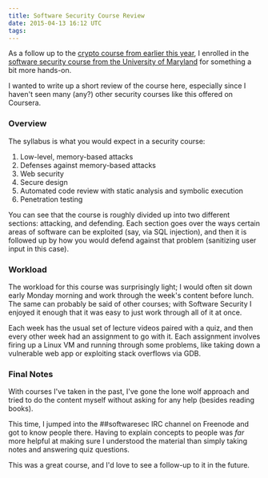 ```yaml
---
title: Software Security Course Review
date: 2015-04-13 16:12 UTC
tags:
---
```


As a follow up to the [crypto course from earlier this year][1], I enrolled in the [software security course from the University of Maryland][2] for something a bit more hands-on.

I wanted to write up a short review of the course here, especially since I haven't seen many (any?) other security courses like this offered on Coursera.

### Overview

The syllabus is what you would expect in a security course:

1. Low-level, memory-based attacks
2. Defenses against memory-based attacks
3. Web security
4. Secure design
5. Automated code review with static analysis and symbolic execution
6. Penetration testing

You can see that the course is roughly divided up into two different sections: attacking, and defending. Each section goes over the ways certain areas of software can be exploited (say, via SQL injection), and then it is followed up by how you would defend against that problem (sanitizing user input in this case).

### Workload

The workload for this course was surprisingly light; I would often sit down early Monday morning and work through the week's content before lunch. The same can probably be said of other courses; with Software Security I enjoyed it enough that it was easy to just work through all of it at once.

Each week has the usual set of lecture videos paired with a quiz, and then every other week had an assignment to go with it. Each assignment involves firing up a Linux VM and running through some problems, like taking down a vulnerable web app or exploiting stack overflows via GDB.

### Final Notes

With courses I've taken in the past, I've gone the lone wolf approach and tried to do the content myself without asking for any help (besides reading books).

This time, I jumped into the ##softwaresec IRC channel on Freenode and got to know people there. Having to explain concepts to people was *far* more helpful at making sure I understood the material than simply taking notes and answering quiz questions.

This was a great course, and I'd love to see a follow-up to it in the future.

[1]:	https://samsymons.com/blog/dan-boneh-crypto-course/
[2]:	https://www.coursera.org/course/softwaresec
